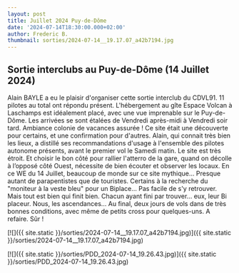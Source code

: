 ```yaml
---
layout: post
title: Juillet 2024 Puy-de-Dôme
date: '2024-07-14T18:30:00.000+02:00'
author: Frederic B.
thumbnail: sorties/2024-07-14__19.17.07_a42b7194.jpg
---
```


## Sortie interclubs au Puy-de-Dôme (14 Juillet 2024)

Alain BAYLE a eu le plaisir d'organiser cette sortie interclub du CDVL91.
11 pilotes au total ont répondu présent.
L'hébergement au gîte Espace Volcan à Laschamps est idéalement placé, avec une vue imprenable sur le Puy-de-Dôme. Les arrivées se sont étalées de Vendredi après-midi à Vendredi soir tard. Ambiance colonie de vacances assurée ! 
Ce site était une découverte pour certains, et une confirmation pour d'autres. 
Alain, qui connait très bien les lieux, a distillé ses recommandations d'usage à l'ensemble des pilotes autonome présents, avant le premier vol le Samedi matin.
Le site est très étroit. Et choisir le bon côté pour rallier l'atterro de la gare, quand on décolle à l’opposé côté Ouest, nécessite de bien écouter et observer les locaux.
En ce WE du 14 Juillet, beaucoup de monde sur ce site mythique...
Presque autant de parapentistes que de touristes. Certains à la recherche du "moniteur à la veste bleu" pour un Biplace... Pas facile de s'y retrouver. Mais tout est bien qui finit bien. Chacun ayant fini par trouver... eux, leur Bi placeur. Nous, les ascendances...
Au final, deux jours de vols dans de très bonnes conditions, avec même de petits cross pour quelques-uns.
A refaire. Sûr !



[![]({{ site.static }}/sorties/2024-07-14__19.17.07_a42b7194.jpg)]({{ site.static }}/sorties/2024-07-14__19.17.07_a42b7194.jpg)

[![]({{ site.static }}/sorties/PDD_2024-07-14_19.26.43.jpg)]({{ site.static }}/sorties/PDD_2024-07-14_19.26.43.jpg)



